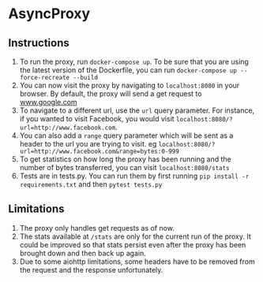 # AsyncProxy

## Instructions
1. To run the proxy, run `docker-compose up`. To be sure that you are using the latest version of the Dockerfile, you 
can run `docker-compose up --force-recreate --build`
1. You can now visit the proxy by navigating to `localhost:8080` in your browser. By default, the proxy will send a get 
request to www.google.com
1. To navigate to a different url, use the `url` query parameter. For instance, if you wanted to visit Facebook, you 
would visit `localhost:8080/?url=http://www.facebook.com`.
1. You can also add a `range` query parameter which will be sent as a header to the url you are trying to visit. 
eg `localhost:8080/?url=http://www.facebook.com&range=bytes:0-999`
1. To get statistics on how long the proxy has been running and the number of bytes transferred, you can visit 
`localhost:8080/stats`
1. Tests are in tests.py. You can run them by first running `pip install -r requirements.txt` and then `pytest tests.py`

## Limitations
1. The proxy only handles get requests as of now.
1. The stats available at `/stats` are only for the current run of the proxy. It could be improved so that stats persist
even after the proxy has been brought down and then back up again.
1. Due to some aiohttp limitations, some headers have to be removed from the request and the response unfortunately.